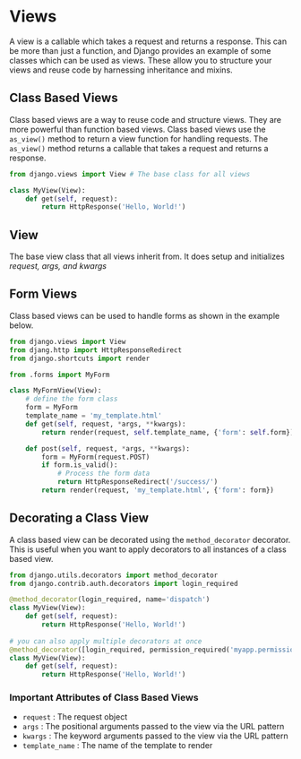 # Views

A view is a callable which takes a request and returns a response. This can be more than just a function,
and Django provides an example of some classes which can be used as views. These allow you to structure your views and reuse code by harnessing inheritance and mixins.

## Class Based Views

Class based views are a way to reuse code and structure views. They are more powerful than function based views.
Class based views use the `as_view()` method to return a view function for handling requests. The `as_view()` method
returns a callable that takes a request and returns a response.

```python
from django.views import View # The base class for all views

class MyView(View):
    def get(self, request):
        return HttpResponse('Hello, World!')
```

## View

The base view class that all views inherit from. It does setup and initializes *request, args, and kwargs*

## Form Views

Class based views can be used to handle forms as shown in the example below.

```python
from django.views import View
from djang.http import HttpResponseRedirect
from django.shortcuts import render

from .forms import MyForm

class MyFormView(View):
    # define the form class
    form = MyForm
    template_name = 'my_template.html'
    def get(self, request, *args, **kwargs):
        return render(request, self.template_name, {'form': self.form})

    def post(self, request, *args, **kwargs):
        form = MyForm(request.POST)
        if form.is_valid():
            # Process the form data
            return HttpResponseRedirect('/success/')
        return render(request, 'my_template.html', {'form': form})
```

## Decorating a Class View

A class based view can be decorated using the `method_decorator` decorator. This is useful when you want to apply
decorators to all instances of a class based view.

```python
from django.utils.decorators import method_decorator
from django.contrib.auth.decorators import login_required

@method_decorator(login_required, name='dispatch')
class MyView(View):
    def get(self, request):
        return HttpResponse('Hello, World!')
    
# you can also apply multiple decorators at once
@method_decorator([login_required, permission_required('myapp.permission')], name='dispatch')
class MyView(View):
    def get(self, request):
        return HttpResponse('Hello, World!')
```

### Important Attributes of Class Based Views

- `request` : The request object
- `args` : The positional arguments passed to the view via the URL pattern
- `kwargs` : The keyword arguments passed to the view via the URL pattern
- `template_name` : The name of the template to render
